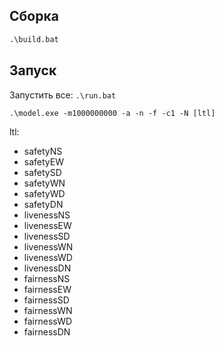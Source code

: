 
## Сборка
```bat
.\build.bat
```

## Запуск
Запустить все: `.\run.bat`

```
.\model.exe -m1000000000 -a -n -f -c1 -N [ltl]
```
ltl:
 - safetyNS
 - safetyEW
 - safetySD
 - safetyWN
 - safetyWD
 - safetyDN
 - livenessNS
 - livenessEW
 - livenessSD
 - livenessWN
 - livenessWD
 - livenessDN
 - fairnessNS
 - fairnessEW
 - fairnessSD
 - fairnessWN
 - fairnessWD
 - fairnessDN